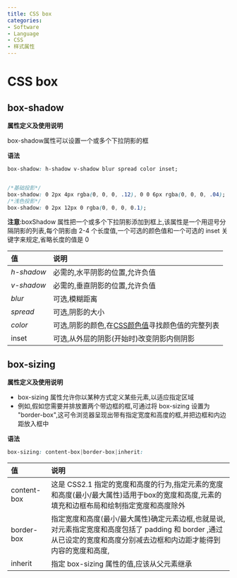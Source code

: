 ```yaml
---
title: CSS box
categories:
- Software
- Language
- CSS
- 样式属性
---
```

# CSS box

## box-shadow

**属性定义及使用说明**

box-shadow属性可以设置一个或多个下拉阴影的框

**语法**

```css
box-shadow: h-shadow v-shadow blur spread color inset;


/*基础投影*/
box-shadow: 0 2px 4px rgba(0, 0, 0, .12), 0 0 6px rgba(0, 0, 0, .04);
/*浅色投影*/
box-shadow: 0 2px 12px 0 rgba(0, 0, 0, 0.1);
```

**注意**:boxShadow 属性把一个或多个下拉阴影添加到框上,该属性是一个用逗号分隔阴影的列表,每个阴影由 2-4 个长度值,一个可选的颜色值和一个可选的 inset 关键字来规定,省略长度的值是 0

| 值         | 说明                                                         |
| :--------- | :----------------------------------------------------------- |
| *h-shadow* | 必需的,水平阴影的位置,允许负值                             |
| *v-shadow* | 必需的,垂直阴影的位置,允许负值                             |
| *blur*     | 可选,模糊距离                                               |
| *spread*   | 可选,阴影的大小                                             |
| *color*    | 可选,阴影的颜色,在[CSS颜色值](https://www.runoob.com/cssref/css_colors_legal.aspx)寻找颜色值的完整列表 |
| inset      | 可选,从外层的阴影(开始时)改变阴影内侧阴影                 |

## box-sizing

**属性定义及使用说明**

- box-sizing 属性允许你以某种方式定义某些元素,以适应指定区域
- 例如,假如您需要并排放置两个带边框的框,可通过将 box-sizing 设置为 "border-box",这可令浏览器呈现出带有指定宽度和高度的框,并把边框和内边距放入框中

**语法**

```css
box-sizing: content-box|border-box|inherit:
```

| 值          | 说明                                                         |
| :---------- | :----------------------------------------------------------- |
| content-box | 这是 CSS2.1 指定的宽度和高度的行为,指定元素的宽度和高度(最小/最大属性)适用于box的宽度和高度,元素的填充和边框布局和绘制指定宽度和高度除外 |
| border-box  | 指定宽度和高度(最小/最大属性)确定元素边框,也就是说,对元素指定宽度和高度包括了 padding 和 border ,通过从已设定的宽度和高度分别减去边框和内边距才能得到内容的宽度和高度, |
| inherit     | 指定 box-sizing 属性的值,应该从父元素继承                   |